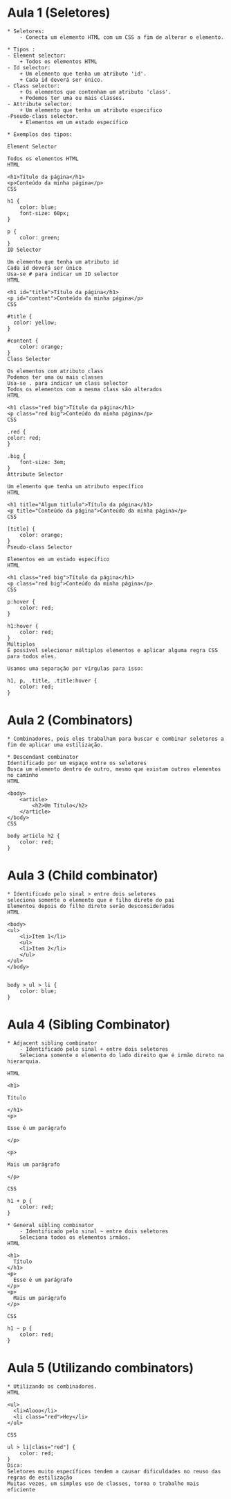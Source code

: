 # Aula 1 (Seletores)

    * Seletores:
        - Conecta um elemento HTML com um CSS a fim de alterar o elemento.

    * Tipos :
    - Element selector:
        + Todos os elementos HTML
    - Id selector:
        + Um elemento que tenha um atributo 'id'.
        + Cada id deverá ser único.
    - Class selector:
        + Os elementos que contenham um atributo 'class'.
        + Podemos ter uma ou mais classes.
    - Attribute selector:
        + Um elemento que tenha um atributo especifico
    -Pseudo-class selector.
        + Elementos em um estado específico 
    
    * Exemplos dos tipos:

    Element Selector
    
    Todos os elementos HTML
    HTML
    
    <h1>Título da página</h1>
    <p>Conteúdo da minha página</p>
    CSS
    
    h1 {
        color: blue;
        font-size: 60px;
    }
    
    p {
        color: green;
    }
    ID Selector
    
    Um elemento que tenha um atributo id
    Cada id deverá ser único
    Usa-se # para indicar um ID selector
    HTML
    
    <h1 id="title">Título da página</h1>
    <p id="content">Conteúdo da minha página</p>
    CSS
    
    #title {
      color: yellow;
    }
    
    #content {
        color: orange;
    }
    Class Selector
    
    Os elementos com atributo class
    Podemos ter uma ou mais classes
    Usa-se . para indicar um class selector
    Todos os elementos com a mesma class são alterados
    HTML
    
    <h1 class="red big">Título da página</h1>
    <p class="red big">Conteúdo da minha página</p>
    CSS
    
    .red {
    color: red;
    }
    
    .big {
        font-size: 3em;
    }
    Attribute Selector
    
    Um elemento que tenha um atributo específico
    HTML
    
    <h1 title="Algum titlulo">Título da página</h1>
    <p title="Conteúdo da página">Conteúdo da minha página</p>
    CSS
    
    [title] {
        color: orange;
    }
    Pseudo-class Selector
    
    Elementos em um estado específico
    HTML
    
    <h1 class="red big">Título da página</h1>
    <p class="red big">Conteúdo da minha página</p>
    CSS
    
    p:hover {
        color: red;
    }
    
    h1:hover {
        color: red;
    }
    Múltiplos
    É possível selecionar múltiplos elementos e aplicar alguma regra CSS para todos eles.
    
    Usamos uma separação por vírgulas para isso:
    
    h1, p, .title, .title:hover {
        color: red;
    }
# Aula 2 (Combinators)

    * Combinadores, pois eles trabalham para buscar e combinar seletores a fim de aplicar uma estilização.

    * Descendant combinator
    Identificado por um espaço entre os seletores
    Busca um elemento dentro de outro, mesmo que existam outros elementos no caminho
    HTML

    <body>
        <article>
            <h2>Um Título</h2>
        </article>
    </body>
    CSS

    body article h2 {
        color: red;
    }
# Aula 3 (Child combinator)

    * Identificado pelo sinal > entre dois seletores
    seleciona somente o elemento que é filho direto do pai
    Elementos depois do filho direto serão desconsiderados
    HTML

    <body>
    <ul>
        <li>Item 1</li>
        <ul>
        <li>Item 2</li>
        </ul>
    </ul>
    </body>


    body > ul > li {
        color: blue;
    }
# Aula 4 (Sibling Combinator)

    * Adjacent sibling combinator
        - Identificado pelo sinal + entre dois seletores
        Seleciona somente o elemento do lado direito que é irmão direto na hierarquia.

    HTML

    <h1>

    Título

    </h1>
    <p>

    Esse é um parágrafo

    </p>

    <p>

    Mais um parágrafo

    </p>

    CSS

    h1 + p {
        color: red;
    }

    * General sibling combinator
        - Identificado pelo sinal ~ entre dois seletores
        Seleciona todos os elementos irmãos.
    HTML

    <h1>
      Título
    </h1>
    <p>
      Esse é um parágrafo
    </p>
    <p>
      Mais um parágrafo
    </p>

    CSS
    
    h1 ~ p {
        color: red;
    }
# Aula 5 (Utilizando combinators)

    * Utilizando os combinadores.
    HTML
    
    <ul>
      <li>Alooo</li>
      <li class="red">Hey</li>
    </ul>

    CSS
    
    ul > li[class="red"] {
        color: red;
    }
    Dica:
    Seletores muito específicos tendem a causar dificuldades no reuso das regras de estilização
    Muitas vezes, um simples uso de classes, torna o trabalho mais eficiente